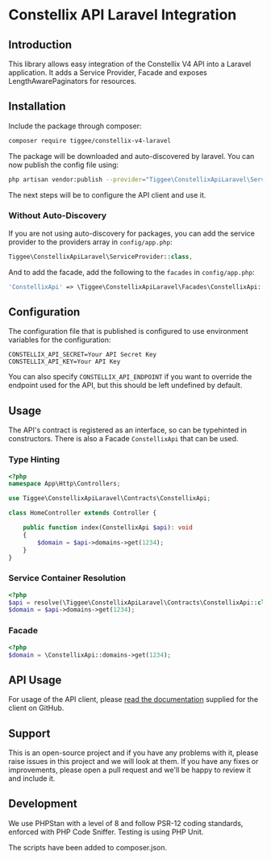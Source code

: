 # Constellix API Laravel Integration

## Introduction

This library allows easy integration of the Constellix V4 API into a Laravel application. It adds a Service Provider, Facade and exposes LengthAwarePaginators for resources.

## Installation

Include the package through composer:

```bash
composer require tiggee/constellix-v4-laravel
```

The package will be downloaded and auto-discovered by laravel. You can now publish the config file using:

```bash
php artisan vendor:publish --provider="Tiggee\ConstellixApiLaravel\ServiceProvider"
```

The next steps will be to configure the API client and use it.

### Without Auto-Discovery

If you are not using auto-discovery for packages, you can add the service provider to the providers array in `config/app.php`:

```php
Tiggee\ConstellixApiLaravel\ServiceProvider::class,
```

And to add the facade, add the following to the `facades`  in `config/app.php`:

```php
'ConstellixApi' => \Tiggee\ConstellixApiLaravel\Facades\ConstellixApi::class,
```

## Configuration

The configuration file that is published is configured to use environment variables for the configuration:

```dotenv
CONSTELLIX_API_SECRET=Your API Secret Key
CONSTELLIX_API_KEY=Your API Key
```

You can also specify `CONSTELLIX_API_ENDPOINT` if you want to override the endpoint used for the API, but this should be left undefined by default.

## Usage

The API's contract is registered as an interface, so can be typehinted in constructors. There is also a Facade `ConstellixApi` that can be used.

### Type Hinting
```php
<?php
namespace App\Http\Controllers;

use Tiggee\ConstellixApiLaravel\Contracts\ConstellixApi;

class HomeController extends Controller {

    public function index(ConstellixApi $api): void
    {
        $domain = $api->domains->get(1234);
    }
}
```

### Service Container Resolution
```php
<?php
$api = resolve(\Tiggee\ConstellixApiLaravel\Contracts\ConstellixApi::class);
$domain = $api->domains->get(1234);
```

### Facade
```php
<?php
$domain = \ConstellixApi::domains->get(1234);
```

## API Usage

For usage of the API client, please [read the documentation](https://github.com/Constellix/constellix-php-sdk) supplied for the client on GitHub.

## Support

This is an open-source project and if you have any problems with it, please raise issues in this project and we will look at them. If you have any fixes or improvements, please open a pull request and we'll be happy to review it and include it.

## Development

We use PHPStan with a level of 8 and follow PSR-12 coding standards, enforced with PHP Code Sniffer. Testing is using PHP Unit.

The scripts have been added to composer.json.